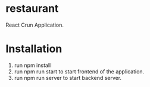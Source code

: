 # restaurant
 React Crun Application.
 
 # Installation
 1. run npm install
 2. run npm run start to start frontend of the application.
 3. run npm run server to start backend server.
